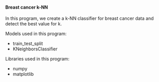 #### Breast cancer k-NN

In this program, we create a k-NN classifier for breast cancer data and detect the best value for k.

Models used in this program:

- train_test_split
- KNeighborsClassifier

Libraries used in this program:

- numpy
- matplotlib
